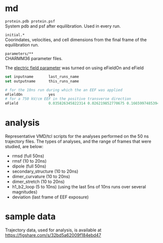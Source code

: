 # md

```protein.pdb protein.psf```  
System pdb and psf after equilibration. Used in every run.

```initial.*```  
Coorindates, velocities, and cell dimensions from the final frame of the equilibration run.

```parameters/**```  
CHARMM36 parameter files.

The [electric field parameter](http://www.ks.uiuc.edu/Research/namd/2.10b1/ug/node42.html) was turned on using eFieldOn and eField

```tcl
set inputname       last_runs_name
set outputname      this_runs_name

# for the 10ns run during which the an EEF was applied
eFieldOn			yes
# for a 750 kV/cm EEF in the positive transverse direction
eField		        0.035826345822314 0.026219852770675 0.16659974853940
```

# analysis

Representative VMD/tcl scripts for the analyses performed on the 50 ns trajectory files. The types of analyses, and the range of frames that were studied, are below:

* rmsd (full 50ns)
* rmsf (10 to 20ns)
* dipole (full 50ns)
* secondary_structure (10 to 20ns)
* dimer_curvature (10 to 20ns)
* dimer_stretch (10 to 20ns)
* h1_b2_loop (5 to 10ns) (using the last 5ns of 10ns runs over several magnitudes)
* deviation (last frame of EEF exposure)

# sample data

Trajectory data, used for analysis, is available at https://figshare.com/s/32bd5a62009f184ebd47
